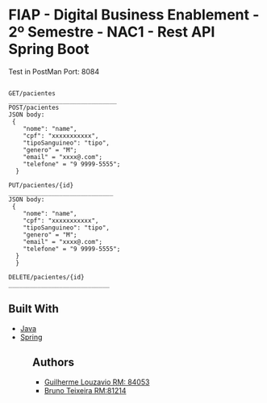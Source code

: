 # FIAP - Digital Business Enablement - 2º Semestre - NAC1 - Rest API Spring Boot

Test in PostMan
Port: 8084

````

GET/pacientes
______________________________
POST/pacientes
JSON body:
 {
    "nome": "name",
    "cpf": "xxxxxxxxxxx",
    "tipoSanguineo": "tipo",
    "genero" = "M";
    "email" = "xxxx@.com";
    "telefone" = "9 9999-5555";
  }

PUT/pacientes/{id}
_____________________________
JSON body:
 {
    "nome": "name",
    "cpf": "xxxxxxxxxxx",
    "tipoSanguineo": "tipo",
    "genero" = "M";
    "email" = "xxxx@.com";
    "telefone" = "9 9999-5555";
  }
  }
  
DELETE/pacientes/{id} 
____________________________
````

Built With
------------------------------
<ul>
 <li>
  <a href="https://www.java.com/pt_BR/about/">Java</a>
 <li>
   <a href="https://spring.io/projects/spring-boot">Spring</a>
<ul/>
 
Authors
------------------------------
<ul>
 <li>
  <a href="https://github.com/guilhermelouzavio">Guilherme Louzavio RM: 84053</a>
  <li>
  <a href="https://github.com/ibrunera">Bruno Teixeira RM:81214</a>
<ul/>


